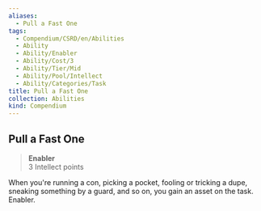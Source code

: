 ```yaml
---
aliases:
  - Pull a Fast One
tags:
  - Compendium/CSRD/en/Abilities
  - Ability
  - Ability/Enabler
  - Ability/Cost/3
  - Ability/Tier/Mid
  - Ability/Pool/Intellect
  - Ability/Categories/Task
title: Pull a Fast One
collection: Abilities
kind: Compendium
---
```

## Pull a Fast One  
>**Enabler**  
>3 Intellect points
  
When you're running a con, picking a pocket, fooling or tricking a dupe, sneaking something by a guard, and so on, you gain an asset on the task. Enabler.